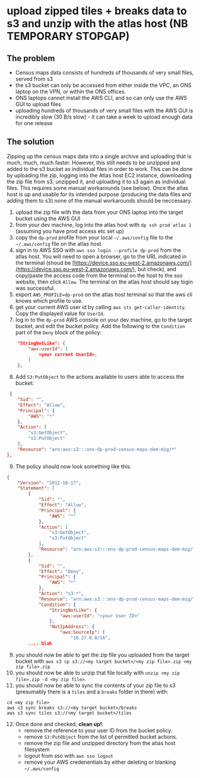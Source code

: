 # upload zipped tiles + breaks data to s3 and unzip with the atlas host (NB TEMPORARY STOPGAP)

## The problem

- Census maps data consists of hundreds of thousands of very small files, served from s3
- the s3 bucket can only be accessed from either inside the VPC, an ONS laptop on the VPN, or within the ONS offices.
- ONS laptops cannot install the AWS CLI, and so can only use the AWS GUI to upload files
- uploading hundreds of thousands of very small files with the AWS GUI is incredibly slow (30 B/s slow) - it can take a week to upload
  enough data for one release

## The solution

Zipping up the census maps data into a single archive and uploading that is much, much, much faster. However, this still
needs to be unzipped and added to the s3 bucket as individual files in order to work. This can be done by uploading the
zip, logging into the Atlas host EC2 instance, downloading the zip file from s3, unzipped it, and uploading it to s3
again as individual files. This requires some manual workarounds (see below). Once the atlas host is up and usable for
its intended purpose (producing the data files and adding them to s3) none of the manual workarounds should be neccessary.

1. upload the zip file with the data from your ONS laptop into the target bucket using the AWS GUI
2. from your dev machine, log into the atlas host with `dp ssh prod atlas 1` (assuming you have prod access etc set up)
3. copy the `dp-prod` profile from your local `~/.aws/config` file to the `~/.aws/config` file on the atlas host
4. sign in to AWS SSO with `aws sso login --profile dp-prod` from the atlas host. You will need to open a browser, go to the URL indicated in the terminal (shoud be [https://device.sso.eu-west-2.amazonaws.com/](https://device.sso.eu-west-2.amazonaws.com/), but check), and copy/paste the access code from the terminal on the host to the sso website, then click `Allow`. The terminal on the atlas host should say login was successful.
5. export `AWS_PROFILE=dp-prod` on the atlas host terminal so that the aws cli knows which profile to use.
6. get your current AWS user id by calling `aws sts get-caller-identity`. Copy the displayed value for `UserId`.
7. log in to the `dp-prod` AWS console on your dev machine, go to the target bucket, and edit the bucket policy. Add the following to the `Condition` part of the `Deny` block of the policy:

```JSON
    "StringNotLike": {
        "aws:userId": [
            <your current UserId>,
        ]
    },
```

8. Add `S3:PutObject` to the actions available to users able to access the bucket:

```JSON
 {
    "Sid": "",
    "Effect": "Allow",
    "Principal": {
        "AWS": "*"
    },
    "Action": [
        "s3:GetObject",
        "s3:PutObject"
    ],
    "Resource": "arn:aws:s3:::ons-dp-prod-census-maps-dem-mig/*"
},
```

9. The policy should now look something like this:

```JSON
{
    "Version": "2012-10-17",
    "Statement": [
        {
            "Sid": "",
            "Effect": "Allow",
            "Principal": {
                "AWS": "*"
            },
            "Action": [
                "s3:GetObject",
                "s3:PutObject"
            ],
            "Resource": "arn:aws:s3:::ons-dp-prod-census-maps-dem-mig/*"
        },
        {
            "Sid": "",
            "Effect": "Deny",
            "Principal": {
                "AWS": "*"
            },
            "Action": "s3:*",
            "Resource": "arn:aws:s3:::ons-dp-prod-census-maps-dem-mig/*",
            "Condition": {
                "StringNotLike": {
                    "aws:userId": "<your User ID>"
                },
                "NotIpAddress": {
                    "aws:SourceIp": [
                        "10.27.0.0/16",
        .... blah

```

9. you should now be able to get the zip file you uploaded from the target bucket with `aws s3 cp s3://<my target bucket>/<my zip file>.zip <my zip file>.zip`
10. you should now be able to unzip that file locally with `unzip <my zip file>.zip -d <my zip file>`.
11. you should now be able to sync the contents of your zip file to s3 (presumably there is a `tiles` and a `breaks` folder in there) with:

```
cd <my zip file>
aws s3 sync breaks s3://<my target bucket>/breaks
aws s3 sync tiles s3://<my target bucket>/tiles
```

12. Once done and checked, **clean up!**:
    - remove the reference to your user ID from the bucket policy.
    - remove `S3:PutObject` from the list of permitted bucket actions.
    - remove the zip file and unzipped directory from the atlas host filesystem
    - logout from sso with `aws sso logout`
    - remove your AWS credenentials by either deleting or blanking `~/.aws/config`
